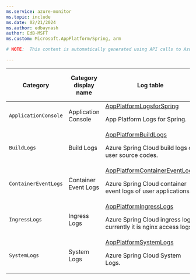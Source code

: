 ```yaml
---
ms.service: azure-monitor
ms.topic: include
ms.date: 02/21/2024
ms.author: edbaynash
author: EdB-MSFT
ms.custom: Microsoft.AppPlatform/Spring, arm

# NOTE:  This content is automatically generated using API calls to Azure. Any edits made on these files will be overwritten in the next run of the script. 

---
```

  
  
|Category|Category display name| Log table| [Supports basic log plan](/azure/azure-monitor/logs/basic-logs-configure?tabs=portal-1#compare-the-basic-and-analytics-log-data-plans)|[Supports ingestion-time transformation](/azure/azure-monitor/essentials/data-collection-transformations)| Example queries |Costs to export|
|---|---|---|---|---|---|---|
|`ApplicationConsole` |Application Console |[AppPlatformLogsforSpring](/azure/azure-monitor/reference/tables/appplatformlogsforspring)<p>App Platform Logs for Spring.|No|Yes|[Queries](/azure/azure-monitor/reference/queries/appplatformlogsforspring)|No |
|`BuildLogs` |Build Logs |[AppPlatformBuildLogs](/azure/azure-monitor/reference/tables/appplatformbuildlogs)<p>Azure Spring Cloud build logs of user source codes.|No|No||Yes |
|`ContainerEventLogs` |Container Event Logs |[AppPlatformContainerEventLogs](/azure/azure-monitor/reference/tables/appplatformcontainereventlogs)<p>Azure Spring Cloud container event logs of user applications.|No|No||Yes |
|`IngressLogs` |Ingress Logs |[AppPlatformIngressLogs](/azure/azure-monitor/reference/tables/appplatformingresslogs)<p>Azure Spring Cloud ingress logs, currently it is nginx access logs.|No|Yes||Yes |
|`SystemLogs` |System Logs |[AppPlatformSystemLogs](/azure/azure-monitor/reference/tables/appplatformsystemlogs)<p>Azure Spring Cloud System Logs.|No|Yes|[Queries](/azure/azure-monitor/reference/queries/appplatformsystemlogs)|No |